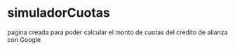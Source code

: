# simuladorCuotas
pagina creada para poder calcular el monto de cuotas del credito de alianza con Google
